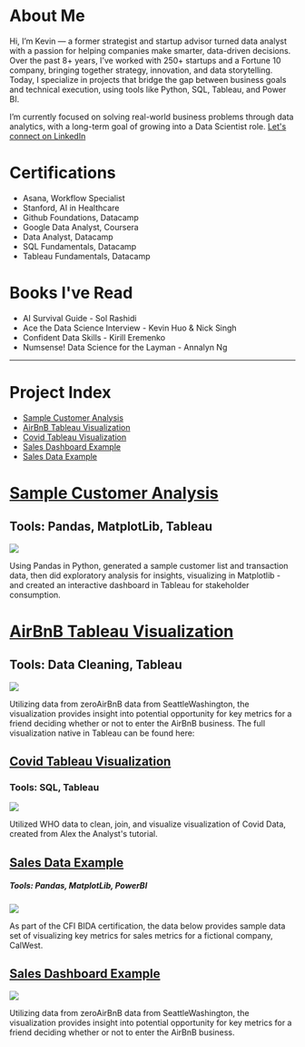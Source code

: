 # About Me 
Hi, I’m Kevin — a former strategist and startup advisor turned data analyst with a passion for helping companies make smarter, data-driven decisions. Over the past 8+ years, I’ve worked with 250+ startups and a Fortune 10 company, bringing together strategy, innovation, and data storytelling. Today, I specialize in projects that bridge the gap between business goals and technical execution, using tools like Python, SQL, Tableau, and Power BI.

I’m currently focused on solving real-world business problems through data analytics, with a long-term goal of growing into a Data Scientist role.
[Let's connect on LinkedIn](https://www.linkedin.com/in/kevinjbts)

# Certifications
* Asana, Workflow Specialist
* Stanford, AI in Healthcare
* Github Foundations, Datacamp
* Google Data Analyst, Coursera
* Data Analyst, Datacamp
* SQL Fundamentals, Datacamp
* Tableau Fundamentals, Datacamp

# Books I've Read
* AI Survival Guide -  Sol Rashidi
* Ace the Data Science Interview  - Kevin Huo & Nick Singh
* Confident Data Skills - Kirill Eremenko
* Numsense! Data Science for the Layman - Annalyn Ng

---

#  Project Index
* [Sample Customer Analysis](#sample_customer_analysis)
* [AirBnB Tableau Visualization](#airbnb-tableau-visualization)
* [Covid Tableau Visualization](#covid-tableau-visualization)
* [Sales Dashboard Example](#sales-dashboard-example) 
* [Sales Data Example](#sales-data-example)

# [Sample Customer Analysis](/projects/sample_customer_analysis.md)
## Tools: Pandas, MatplotLib, Tableau
![](/Dashboard.png)

Using Pandas in Python, generated a sample customer list and transaction data, then did exploratory analysis for insights, visualizing in Matplotlib - and created an interactive dashboard in Tableau for stakeholder consumption. 

# [AirBnB Tableau Visualization](/projects/airbnb_tableau_visualization.md)
## Tools: Data Cleaning, Tableau
![](/AirBnbTableau.png)

Utilizing data from zeroAirBnB data from SeattleWashington, the visualization provides insight into potential opportunity for key metrics for a friend deciding whether or not to enter the AirBnB business. 
The full visualization native in Tableau can be found here: 

## [Covid Tableau Visualization](/projects/covid_visualization.md)
### Tools: SQL, Tableau
![](/CovidDdata.png)

Utilized WHO data to clean, join, and visualize visualization of Covid Data, created from Alex the Analyst's tutorial. 

## [Sales Data Example](/projects/sales_data_example.md)
##### Tools: Pandas, MatplotLib, PowerBI
![](/bikesales.png)

As part of the CFI BIDA certification, the data below provides sample data set of visualizing key metrics for sales metrics for a fictional company, CalWest.  

## [Sales Dashboard Example](/projects/sales_dashboard_example.md)
![](/CovidDdata.png)

Utilizing data from zeroAirBnB data from SeattleWashington, the visualization provides insight into potential opportunity for key metrics for a friend deciding whether or not to enter the AirBnB business. 

